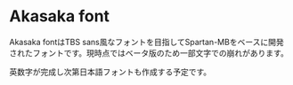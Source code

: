 # Akasaka font

Akasaka fontはTBS sans風なフォントを目指してSpartan-MBをベースに開発されたフォントです。現時点ではベータ版のため一部文字での崩れがあります。

英数字が完成し次第日本語フォントも作成する予定です。
